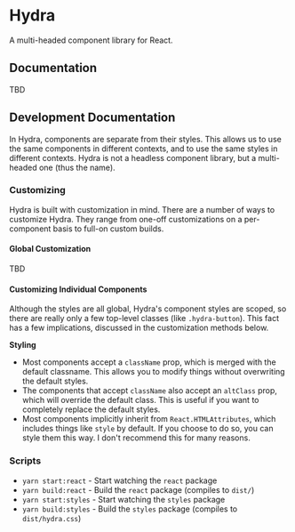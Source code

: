 # Hydra

A multi-headed component library for React.

## Documentation

TBD

## Development Documentation

In Hydra, components are separate from their styles. This allows us to use the same components in different contexts, and to use the same styles in different contexts. Hydra is not a headless component library, but a multi-headed one (thus the name).

### Customizing

Hydra is built with customization in mind. There are a number of ways to customize Hydra. They range from one-off customizations on a per-component basis to full-on custom builds.

#### Global Customization

TBD

#### Customizing Individual Components

Although the styles are all global, Hydra's component styles are scoped, so there are really only a few top-level classes (like `.hydra-button`). This fact has a few implications, discussed in the customization methods below.

**Styling**

- Most components accept a `className` prop, which is merged with the default classname. This allows you to modify things without overwriting the default styles.
- The components that accept `className` also accept an `altClass` prop, which will override the default class. This is useful if you want to completely replace the default styles.
- Most components implicitly inherit from `React.HTMLAttributes`, which includes things like `style` by default. If you choose to do so, you can style them this way. I don't recommend this for many reasons.

### Scripts

- `yarn start:react` - Start watching the `react` package
- `yarn build:react` - Build the `react` package (compiles to `dist/`)
- `yarn start:styles` - Start watching the `styles` package
- `yarn build:styles` - Build the `styles` package (compiles to `dist/hydra.css`)
